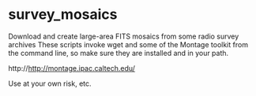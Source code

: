 # survey_mosaics
Download and create large-area FITS mosaics from some radio survey archives
These scripts invoke wget and some of the Montage toolkit from the command line, so make sure they are installed and in your path.

http://http://montage.ipac.caltech.edu/

Use at your own risk, etc.
